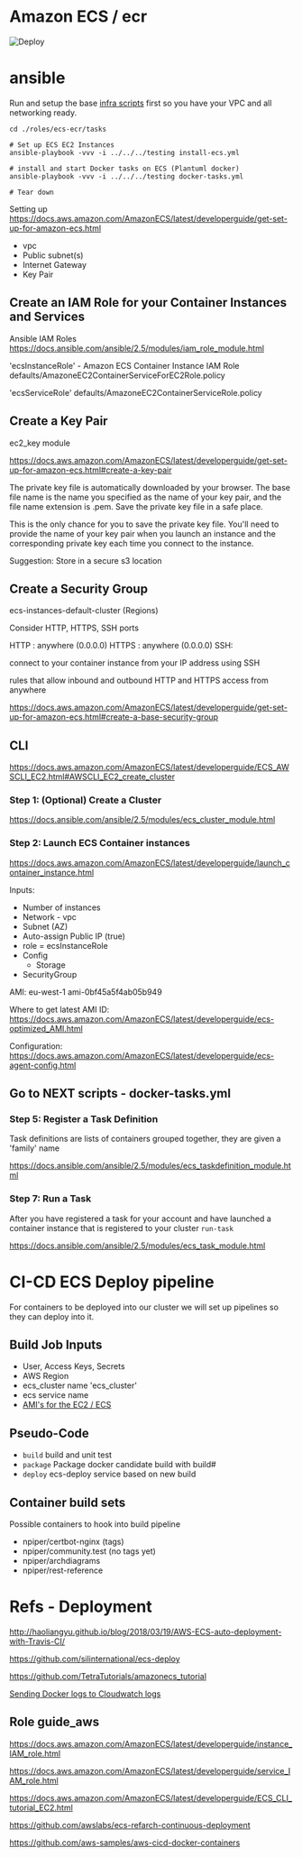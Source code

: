 # Amazon ECS / ecr

![Deploy](./docs/ecs-ecr.svg)


# ansible

Run and setup the base [infra scripts](../../infra/README.md) first so you have your VPC and all networking ready.

```
cd ./roles/ecs-ecr/tasks

# Set up ECS EC2 Instances
ansible-playbook -vvv -i ../../../testing install-ecs.yml

# install and start Docker tasks on ECS (Plantuml docker)
ansible-playbook -vvv -i ../../../testing docker-tasks.yml

# Tear down

```

Setting up
https://docs.aws.amazon.com/AmazonECS/latest/developerguide/get-set-up-for-amazon-ecs.html

* vpc
* Public subnet(s)
* Internet Gateway
* Key Pair


## Create an IAM Role for your Container Instances and Services

Ansible IAM Roles
https://docs.ansible.com/ansible/2.5/modules/iam_role_module.html

'ecsInstanceRole' -  Amazon ECS Container Instance IAM Role
defaults/AmazoneEC2ContainerServiceForEC2Role.policy

'ecsServiceRole'
defaults/AmazoneEC2ContainerServiceRole.policy

## Create a Key Pair

ec2_key module

https://docs.aws.amazon.com/AmazonECS/latest/developerguide/get-set-up-for-amazon-ecs.html#create-a-key-pair

The private key file is automatically downloaded by your browser. The base file name is the name you specified as the name of your key pair, and the file name extension is .pem. Save the private key file in a safe place.

This is the only chance for you to save the private key file. You'll need to provide the name of your key pair when you launch an instance and the corresponding private key each time you connect to the instance.

Suggestion: Store in a secure s3 location

## Create a Security Group

ecs-instances-default-cluster (Regions)

Consider HTTP, HTTPS, SSH ports

HTTP : anywhere (0.0.0.0)
HTTPS : anywhere (0.0.0.0)
SSH:

connect to your container instance from your IP address using SSH

rules that allow inbound and outbound HTTP and HTTPS access from anywhere

https://docs.aws.amazon.com/AmazonECS/latest/developerguide/get-set-up-for-amazon-ecs.html#create-a-base-security-group


## CLI

https://docs.aws.amazon.com/AmazonECS/latest/developerguide/ECS_AWSCLI_EC2.html#AWSCLI_EC2_create_cluster

### Step 1: (Optional) Create a Cluster

https://docs.ansible.com/ansible/2.5/modules/ecs_cluster_module.html

### Step 2:  Launch ECS Container instances
https://docs.aws.amazon.com/AmazonECS/latest/developerguide/launch_container_instance.html

Inputs:
 * Number of instances
 * Network - vpc
 * Subnet (AZ)
 * Auto-assign Public IP (true)
 * role = ecsInstanceRole
 * Config
   - Storage
 * SecurityGroup

AMI:
eu-west-1	ami-0bf45a5f4ab05b949

Where to get latest AMI ID:
https://docs.aws.amazon.com/AmazonECS/latest/developerguide/ecs-optimized_AMI.html

Configuration:
https://docs.aws.amazon.com/AmazonECS/latest/developerguide/ecs-agent-config.html

## Go to NEXT scripts - docker-tasks.yml


### Step 5: Register a Task Definition

Task definitions are lists of containers grouped together, they are given a 'family' name

https://docs.ansible.com/ansible/2.5/modules/ecs_taskdefinition_module.html

### Step 7: Run a Task
After you have registered a task for your account and have launched a container instance that is registered to your cluster `run-task`

https://docs.ansible.com/ansible/2.5/modules/ecs_task_module.html

# CI-CD ECS Deploy pipeline

For containers to be deployed into our cluster we will set up pipelines so they can deploy into it.

## Build Job Inputs

 * User, Access Keys, Secrets
 * AWS Region
 * ecs_cluster name 'ecs_cluster'
 * ecs service name
 * [AMI's for the EC2 / ECS](https://docs.aws.amazon.com/AmazonECS/latest/developerguide/ecs-optimized_AMI.html)

## Pseudo-Code

 * `build` build and unit test
 * `package` Package docker candidate build with build#
 * `deploy` ecs-deploy service based on new build

## Container build sets

Possible containers to hook into build pipeline

 * npiper/certbot-nginx (tags)
 * npiper/community.test (no tags yet)
 * npiper/archdiagrams
 * npiper/rest-reference

# Refs - Deployment

http://haoliangyu.github.io/blog/2018/03/19/AWS-ECS-auto-deployment-with-Travis-CI/

https://github.com/silinternational/ecs-deploy

https://github.com/TetraTutorials/amazonecs_tutorial

[Sending Docker logs to Cloudwatch logs](https://docs.aws.amazon.com/AmazonECS/latest/developerguide/using_cloudwatch_logs.html)

## Role guide_aws

https://docs.aws.amazon.com/AmazonECS/latest/developerguide/instance_IAM_role.html

https://docs.aws.amazon.com/AmazonECS/latest/developerguide/service_IAM_role.html

https://docs.aws.amazon.com/AmazonECS/latest/developerguide/ECS_CLI_tutorial_EC2.html

https://github.com/awslabs/ecs-refarch-continuous-deployment


https://github.com/aws-samples/aws-cicd-docker-containers
